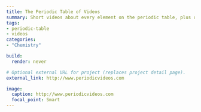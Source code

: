 ```yaml
---
title: The Periodic Table of Videos
summary: Short videos about every element on the periodic table, plus other cool experiments and chemistry stuff.
tags:
- periodic-table
- videos
categories:
- "Chemistry"

build:
  render: never

# Optional external URL for project (replaces project detail page).
external_link: http://www.periodicvideos.com

image:
  caption: http://www.periodicvideos.com
  focal_point: Smart
---
```

